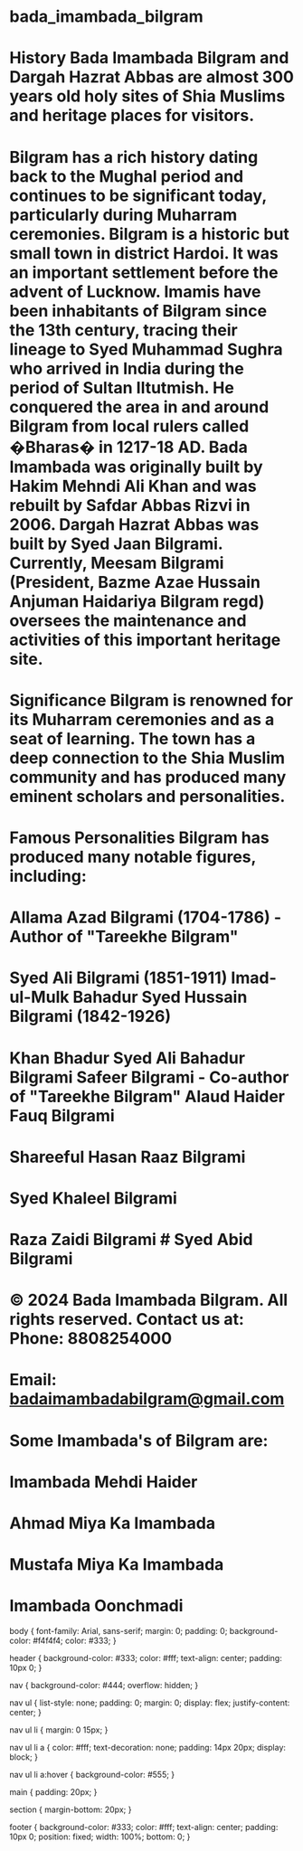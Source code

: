 # bada_imambada_bilgram
# History Bada Imambada Bilgram and Dargah Hazrat Abbas are almost 300 years old holy sites of Shia Muslims and heritage places for visitors.                                          
# Bilgram has a rich history dating back to the Mughal period and continues to be significant today, particularly during Muharram ceremonies.  Bilgram is a historic but small town in district Hardoi. It was an important settlement before the advent of Lucknow. Imamis have been inhabitants of Bilgram since the 13th century, tracing their lineage to Syed Muhammad Sughra who arrived in India during the period of Sultan Iltutmish. He conquered the area in and around Bilgram from local rulers called �Bharas� in 1217-18 AD.                                Bada Imambada was originally built by Hakim Mehndi Ali Khan and was rebuilt by Safdar Abbas Rizvi in 2006. Dargah Hazrat Abbas was built by Syed Jaan Bilgrami.  Currently, Meesam Bilgrami (President, Bazme Azae Hussain Anjuman Haidariya Bilgram regd) oversees the maintenance and activities of this important heritage site.                                         
# Significance Bilgram is renowned for its Muharram ceremonies and as a seat of learning. The town has a deep connection to the Shia Muslim community and has produced many eminent scholars and personalities.                                                                                                                                                                    
# Famous Personalities Bilgram has produced many notable figures, including:                                                                                                             
# Allama Azad Bilgrami (1704-1786) - Author of "Tareekhe Bilgram"                                                                                                                         
# Syed Ali Bilgrami (1851-1911)                                                                                                                                                           Imad-ul-Mulk Bahadur Syed Hussain Bilgrami (1842-1926)                                                                                                                                  
# Khan Bhadur Syed Ali Bahadur Bilgrami                                                                                                                                                 Safeer Bilgrami - Co-author of "Tareekhe Bilgram"                                                                                                                                      Alaud Haider Fauq Bilgrami                                                                                                                                                         
# Shareeful Hasan Raaz Bilgrami                                                                                                                                                           
# Syed Khaleel Bilgrami                                                                                                                                                                  
# Raza Zaidi Bilgrami                                                                                                                                                                   # Syed Abid Bilgrami                                                                                                                                                                    
 # © 2024 Bada Imambada Bilgram. All rights reserved.                                                                                                                                   Contact us at:  Phone: 8808254000                                                                                                                                                    
# Email: badaimambadabilgram@gmail.com  
# Some Imambada's of Bilgram are:
# Imambada Mehdi Haider
# Ahmad Miya Ka Imambada
# Mustafa Miya Ka Imambada
# Imambada Oonchmadi 

body {
    font-family: Arial, sans-serif;
    margin: 0;
    padding: 0;
    background-color: #f4f4f4;
    color: #333;
}

header {
    background-color: #333;
    color: #fff;
    text-align: center;
    padding: 10px 0;
}

nav {
    background-color: #444;
    overflow: hidden;
}

nav ul {
    list-style: none;
    padding: 0;
    margin: 0;
    display: flex;
    justify-content: center;
}

nav ul li {
    margin: 0 15px;
}

nav ul li a {
    color: #fff;
    text-decoration: none;
    padding: 14px 20px;
    display: block;
}

nav ul li a:hover {
    background-color: #555;
}

main {
    padding: 20px;
}

section {
    margin-bottom: 20px;
}

footer {
    background-color: #333;
    color: #fff;
    text-align: center;
    padding: 10px 0;
    position: fixed;
    width: 100%;
    bottom: 0;
}
